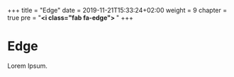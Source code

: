 +++
title = "Edge"
date = 2019-11-21T15:33:24+02:00
weight = 9
chapter = true
pre = "<b><i class=\"fab fa-edge\"></i> </b>"
+++

### <i class="fab fa-edge"></i>

# Edge

Lorem Ipsum.
